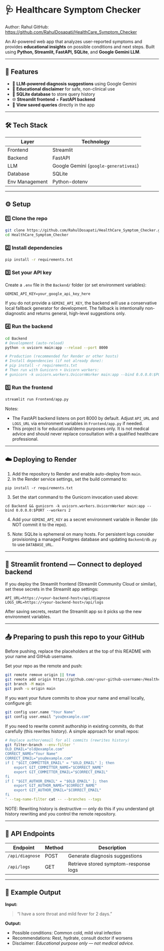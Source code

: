 # 🩺 Healthcare Symptom Checker

Author: Rahul
GitHub: https://github.com/RahulDosapati/HealthCare_Symptom_Checker

An AI-powered web app that analyzes user-reported symptoms and provides **educational insights** on possible conditions and next steps.
Built using **Python, Streamlit, FastAPI, SQLite**, and **Google Gemini LLM**.

---

## 🚀 Features

* 🤖 **LLM-powered diagnosis suggestions** using Google Gemini
* 🧾 **Educational disclaimer** for safe, non-clinical use
* 💾 **SQLite database** to store query history
* 🌐 **Streamlit frontend** + **FastAPI backend**
* 📜 **View saved queries** directly in the app

---

## 🛠️ Tech Stack

| Layer          | Technology                            |
| -------------- | ------------------------------------- |
| Frontend       | Streamlit                             |
| Backend        | FastAPI                               |
| LLM            | Google Gemini (`google-generativeai`) |
| Database       | SQLite                                |
| Env Management | Python-dotenv                         |

---

## ⚙️ Setup

### 1️⃣ Clone the repo

```bash
git clone https://github.com/RahulDosapati/HealthCare_Symptom_Checker.git
cd HealthCare_Symptom_Checker
```

### 2️⃣ Install dependencies

```bash
pip install -r requirements.txt
```

### 3️⃣ Set your API key

Create a `.env` file in the `Backend/` folder (or set environment variables):

```
GEMINI_API_KEY=your_google_api_key_here
```

If you do not provide a `GEMINI_API_KEY`, the backend will use a conservative local fallback generator for development. The fallback is intentionally non-diagnostic and returns general, high-level suggestions only.

### 4️⃣ Run the backend

```bash
cd Backend
# Development (auto-reload)
python -m uvicorn main:app --reload --port 8000

# Production (recommended for Render or other hosts)
# Install dependencies (if not already done):
# pip install -r requirements.txt
# Then run with Gunicorn + Uvicorn workers:
# gunicorn -k uvicorn.workers.UvicornWorker main:app --bind 0.0.0.0:$PORT --workers 2
```

### 5️⃣ Run the frontend

```bash
streamlit run Frontend/app.py
```

Notes:
- The FastAPI backend listens on port 8000 by default. Adjust `API_URL` and `LOGS_URL` via environment variables in `Frontend/app.py` if needed.
- This project is for educational/demo purposes only. It is not medical advice and should never replace consultation with a qualified healthcare professional.

---

## ☁️ Deploying to Render

1. Add the repository to Render and enable auto-deploy from `main`.
2. In the Render service settings, set the build command to:

```
pip install -r requirements.txt
```

3. Set the start command to the Gunicorn invocation used above:

```
cd Backend && gunicorn -k uvicorn.workers.UvicornWorker main:app --bind 0.0.0.0:$PORT --workers 2
```

4. Add your `GEMINI_API_KEY` as a secret environment variable in Render (do NOT commit it to the repo).

5. Note: SQLite is ephemeral on many hosts. For persistent logs consider provisioning a managed Postgres database and updating `Backend/db.py` to use `DATABASE_URL`.

---

## 🔐 Streamlit frontend — Connect to deployed backend

If you deploy the Streamlit frontend (Streamlit Community Cloud or similar), set these secrets in the Streamlit app settings:

```
API_URL=https://<your-backend-host>/api/diagnose
LOGS_URL=https://<your-backend-host>/api/logs
```

After saving secrets, restart the Streamlit app so it picks up the new environment variables.

---

## 📤 Preparing to push this repo to your GitHub

Before pushing, replace the placeholders at the top of this README with your name and GitHub username.

Set your repo as the remote and push:

```bash
git remote remove origin || true
git remote add origin https://github.com/<your-github-username>/Healthcare-Symptom-Checker.git
git branch -M main
git push -u origin main
```

If you want your future commits to show your name and email locally, configure git:

```bash
git config user.name "Your Name"
git config user.email "you@example.com"
```

If you need to rewrite commit authorship in existing commits, do that carefully (this rewrites history). A simple approach for small repos:

```bash
# Replace author/email for all commits (rewrites history)
git filter-branch --env-filter '
OLD_EMAIL="old@example.com"
CORRECT_NAME="Your Name"
CORRECT_EMAIL="you@example.com"
if [ "$GIT_COMMITTER_EMAIL" = "$OLD_EMAIL" ]; then
	export GIT_COMMITTER_NAME="$CORRECT_NAME"
	export GIT_COMMITTER_EMAIL="$CORRECT_EMAIL"
fi
if [ "$GIT_AUTHOR_EMAIL" = "$OLD_EMAIL" ]; then
	export GIT_AUTHOR_NAME="$CORRECT_NAME"
	export GIT_AUTHOR_EMAIL="$CORRECT_EMAIL"
fi
' --tag-name-filter cat -- --branches --tags
```

NOTE: Rewriting history is destructive — only do this if you understand git history rewriting and you control the remote repository.

---

## 🧠 API Endpoints

| Endpoint        | Method | Description                           |
| --------------- | ------ | ------------------------------------- |
| `/api/diagnose` | POST   | Generate diagnosis suggestions        |
| `/api/logs`     | GET    | Retrieve stored symptom-response logs |

---

## 🧾 Example Output

**Input:**

> “I have a sore throat and mild fever for 2 days.”

**Output:**

* Possible conditions: Common cold, mild viral infection
* Recommendations: Rest, hydrate, consult doctor if worsens
* Disclaimer: *Educational purpose only — not medical advice.*


